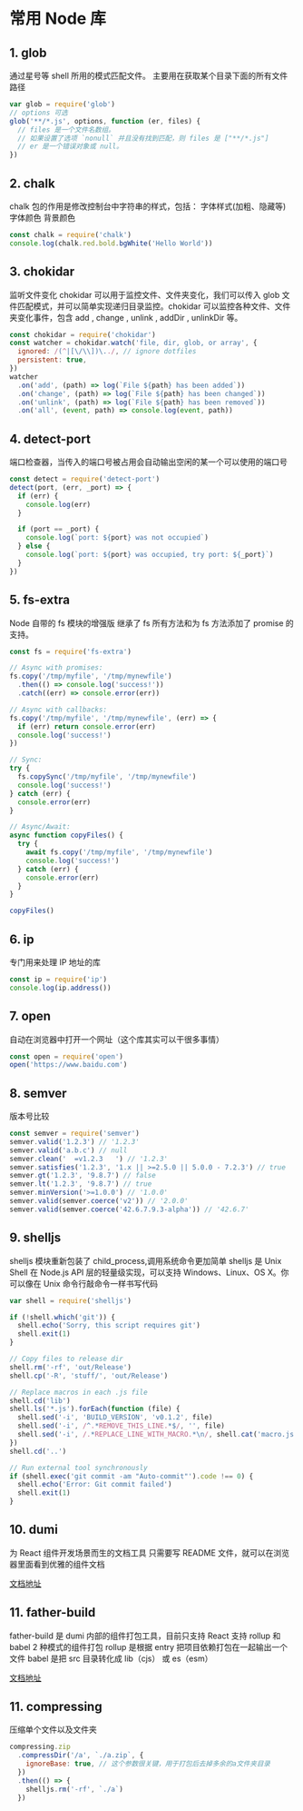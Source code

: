 # 常用 Node 库

## 1. glob

通过星号等 shell 所用的模式匹配文件。
主要用在获取某个目录下面的所有文件路径

```js
var glob = require('glob')
// options 可选
glob('**/*.js', options, function (er, files) {
  // files 是一个文件名数组。
  // 如果设置了选项 `nonull` 并且没有找到匹配，则 files 是 ["**/*.js"]
  // er 是一个错误对象或 null。
})
```

## 2. chalk

chalk 包的作用是修改控制台中字符串的样式，包括：
字体样式(加粗、隐藏等)
字体颜色
背景颜色

```js
const chalk = require('chalk')
console.log(chalk.red.bold.bgWhite('Hello World'))
```

## 3. chokidar

监听文件变化
chokidar 可以用于监控文件、文件夹变化，我们可以传入 glob 文件匹配模式，并可以简单实现递归目录监控。chokidar 可以监控各种文件、文件夹变化事件，包含 add , change , unlink , addDir , unlinkDir 等。

```js
const chokidar = require('chokidar')
const watcher = chokidar.watch('file, dir, glob, or array', {
  ignored: /(^|[\/\\])\../, // ignore dotfiles
  persistent: true,
})
watcher
  .on('add', (path) => log(`File ${path} has been added`))
  .on('change', (path) => log(`File ${path} has been changed`))
  .on('unlink', (path) => log(`File ${path} has been removed`))
  .on('all', (event, path) => console.log(event, path))
```

## 4. detect-port

端口检查器，当传入的端口号被占用会自动输出空闲的某一个可以使用的端口号

```js
const detect = require('detect-port')
detect(port, (err, _port) => {
  if (err) {
    console.log(err)
  }

  if (port == _port) {
    console.log(`port: ${port} was not occupied`)
  } else {
    console.log(`port: ${port} was occupied, try port: ${_port}`)
  }
})
```

## 5. fs-extra

Node 自带的 fs 模块的增强版
继承了 fs 所有方法和为 fs 方法添加了 promise 的支持。

```js
const fs = require('fs-extra')

// Async with promises:
fs.copy('/tmp/myfile', '/tmp/mynewfile')
  .then(() => console.log('success!'))
  .catch((err) => console.error(err))

// Async with callbacks:
fs.copy('/tmp/myfile', '/tmp/mynewfile', (err) => {
  if (err) return console.error(err)
  console.log('success!')
})

// Sync:
try {
  fs.copySync('/tmp/myfile', '/tmp/mynewfile')
  console.log('success!')
} catch (err) {
  console.error(err)
}

// Async/Await:
async function copyFiles() {
  try {
    await fs.copy('/tmp/myfile', '/tmp/mynewfile')
    console.log('success!')
  } catch (err) {
    console.error(err)
  }
}

copyFiles()
```

## 6. ip

专门用来处理 IP 地址的库

```js
const ip = require('ip')
console.log(ip.address())
```

## 7. open

自动在浏览器中打开一个网址（这个库其实可以干很多事情）

```js
const open = require('open')
open('https://www.baidu.com')
```

## 8. semver

版本号比较

```js
const semver = require('semver')
semver.valid('1.2.3') // '1.2.3'
semver.valid('a.b.c') // null
semver.clean('  =v1.2.3   ') // '1.2.3'
semver.satisfies('1.2.3', '1.x || >=2.5.0 || 5.0.0 - 7.2.3') // true
semver.gt('1.2.3', '9.8.7') // false
semver.lt('1.2.3', '9.8.7') // true
semver.minVersion('>=1.0.0') // '1.0.0'
semver.valid(semver.coerce('v2')) // '2.0.0'
semver.valid(semver.coerce('42.6.7.9.3-alpha')) // '42.6.7'
```

## 9. shelljs

shelljs 模块重新包装了 child_process,调用系统命令更加简单
shelljs 是 Unix Shell 在 Node.js API 层的轻量级实现，可以支持 Windows、Linux、OS X。你可以像在 Unix 命令行敲命令一样书写代码

```js
var shell = require('shelljs')

if (!shell.which('git')) {
  shell.echo('Sorry, this script requires git')
  shell.exit(1)
}

// Copy files to release dir
shell.rm('-rf', 'out/Release')
shell.cp('-R', 'stuff/', 'out/Release')

// Replace macros in each .js file
shell.cd('lib')
shell.ls('*.js').forEach(function (file) {
  shell.sed('-i', 'BUILD_VERSION', 'v0.1.2', file)
  shell.sed('-i', /^.*REMOVE_THIS_LINE.*$/, '', file)
  shell.sed('-i', /.*REPLACE_LINE_WITH_MACRO.*\n/, shell.cat('macro.js'), file)
})
shell.cd('..')

// Run external tool synchronously
if (shell.exec('git commit -am "Auto-commit"').code !== 0) {
  shell.echo('Error: Git commit failed')
  shell.exit(1)
}
```

## 10. dumi

为 React 组件开发场景而生的文档工具
只需要写 README 文件，就可以在浏览器里面看到优雅的组件文档

[文档地址](https://d.umijs.org/zh-CN)

## 11. father-build

father-build 是 dumi 内部的组件打包工具，目前只支持 React
支持 rollup 和 babel 2 种模式的组件打包
rollup 是根据 entry 把项目依赖打包在一起输出一个文件
babel 是把 src 目录转化成 lib（cjs） 或 es（esm）

[文档地址](https://github.com/umijs/father)

## 11. compressing

压缩单个文件以及文件夹

```js
compressing.zip
  .compressDir('/a', `./a.zip`, {
    ignoreBase: true, // 这个参数很关键，用于打包后去掉多余的a文件夹目录
  })
  .then(() => {
    shelljs.rm('-rf', `./a`)
  })
```
